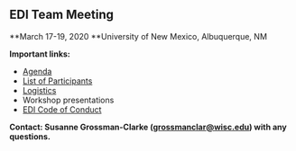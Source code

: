 ## EDI Team Meeting

**March 17-19, 2020
**University of New Mexico, Albuquerque, NM

**Important links:**

* [Agenda](https://github.com/EDIorg/workshops/blob/master/Albuquerque_UNM_17-19March2020/Agenda.md)
* [List of Participants](https://github.com/EDIorg/workshops/blob/master/Albuquerque_UNM_17-19March2020/Participants.md)
* [Logistics](https://github.com/EDIorg/workshops/wiki/Logistics)
* Workshop presentations
* [EDI Code of Conduct](https://environmentaldatainitiative.org/about/environmental-data-initiative-code-of-conduct/)

**Contact: Susanne Grossman-Clarke (grossmanclar@wisc.edu) with any questions.**
